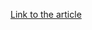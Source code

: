[Link to the article](https://www.cisa.gov/news-events/alerts/2024/12/19/cisa-releases-eight-industrial-control-systems-advisories)
